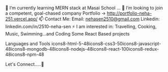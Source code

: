 🔭 I’m currently learning MERN stack at Masai School ...
👯 I’m looking to join a competent, goal-chased company
Portfolio -> http://portfolio-neha-251.vercel.app/
📫 Contact Me: Email: nehasen2510@gmail.com
Linkedin: linkedin.com/in/2510-neha-sen
⚡ I am interested in: Travelling, Cooking, Music, Swimming...and Coding
Some React Based projects

Languages and Tools
icons8-html-5-48icons8-css3-50icons8-javascript-48icons8-mongodb-48icons8-nodejs-48icons8-react-100icons8-redux-48icons8-npm-48

Let's Connect.....🤝
